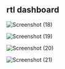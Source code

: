<h2> rtl dashboard </h2>


![Screenshot (18)](https://github.com/parsa-farjoodi/dashboard/assets/154312561/b3040e32-3de3-4e96-94c3-5b15de6ec9c0)

![Screenshot (19)](https://github.com/parsa-farjoodi/dashboard/assets/154312561/f7278d3f-31d6-45bc-9b83-cd1ae766717c)

![Screenshot (20)](https://github.com/parsa-farjoodi/dashboard/assets/154312561/36b77e11-0dbb-4172-952b-296db2228247)

![Screenshot (21)](https://github.com/parsa-farjoodi/dashboard/assets/154312561/18bbc490-36c1-41a5-b92e-cbe5b24026e0)
